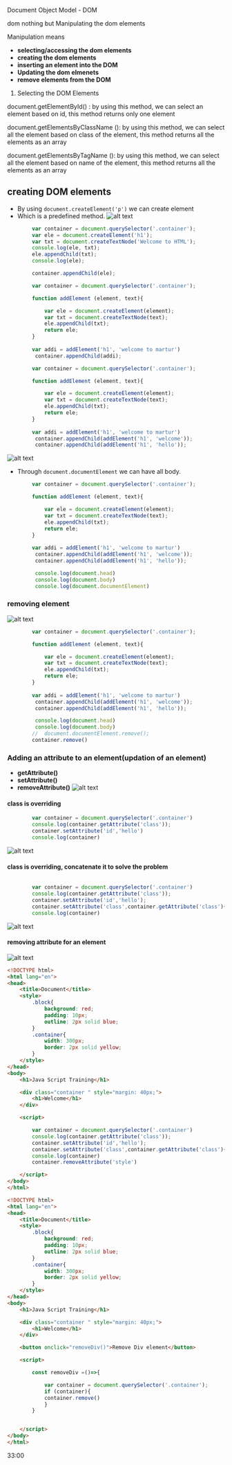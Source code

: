 Document Object Model - DOM

dom nothing but Manipulating the dom elements

Manipulation means
* **selecting/accessing the dom elements**
* **creating the dom elements**
* **inserting an element into the DOM**
* **Updating the dom elmenets**
* **remove elements from the DOM**

1. Selecting the DOM Elements

document.getElementById() : by using this method, we can select an element based on id, this method
returns only one element

document.getElementsByClassName ():
by using this method, we can select all the element based on class of the element, this method
returns all the elements as an array

document.getElementsByTagName ():
by using this method, we can select all the element based on name of the element, this method
returns all the elements as an array
## creating DOM elements
* By using `document.createElement('p')` we can create element
* Which is a predefined method.
![alt text](images/img1.png)
```js
        var container = document.querySelector('.container');
        var ele = document.createElement('h1');
        var txt = document.createTextNode('Welcome to HTML');
        console.log(ele, txt);
        ele.appendChild(txt);
        console.log(ele);

        container.appendChild(ele);
```

```js
        var container = document.querySelector('.container');

        function addElement (element, text){

            var ele = document.createElement(element);
            var txt = document.createTextNode(text);
            ele.appendChild(txt);
            return ele;
        }
        
        var addi = addElement('h1', 'welcome to martur')
         container.appendChild(addi);
```

```js
        var container = document.querySelector('.container');

        function addElement (element, text){

            var ele = document.createElement(element);
            var txt = document.createTextNode(text);
            ele.appendChild(txt);
            return ele;
        }
        
        var addi = addElement('h1', 'welcome to martur')
         container.appendChild(addElement('h1', 'welcome'));
         container.appendChild(addElement('h1', 'hello'));
```
![alt text](images/img2.png)
* Through `document.documentElement`  we can have all body.
```js
        var container = document.querySelector('.container');

        function addElement (element, text){

            var ele = document.createElement(element);
            var txt = document.createTextNode(text);
            ele.appendChild(txt);
            return ele;
        }
        
        var addi = addElement('h1', 'welcome to martur')
         container.appendChild(addElement('h1', 'welcome'));
         container.appendChild(addElement('h1', 'hello'));

         console.log(document.head)
         console.log(document.body)
         console.log(document.documentElement)

```
### removing element
![alt text](images/img3.png)

```js
        var container = document.querySelector('.container');

        function addElement (element, text){

            var ele = document.createElement(element);
            var txt = document.createTextNode(text);
            ele.appendChild(txt);
            return ele;
        }
        
        var addi = addElement('h1', 'welcome to martur')
         container.appendChild(addElement('h1', 'welcome'));
         container.appendChild(addElement('h1', 'hello'));

         console.log(document.head)
         console.log(document.body)
        //  document.documentElement.remove();
        container.remove()
```
### Adding an attribute to an element(updation of an element)
* **getAttribute()**
* **setAttribute()**
* **removeAttribute()**
![alt text](images/img4.png)
#### class is overriding
```js
        var container = document.querySelector('.container')
        console.log(container.getAttribute('class'));
        container.setAttribute('id','hello')
        console.log(container)
```
![alt text](images/img5.png)
#### class is overriding, concatenate it to solve the problem
```js

        var container = document.querySelector('.container')
        console.log(container.getAttribute('class'));
        container.setAttribute('id','hello');
        container.setAttribute('class',container.getAttribute('class')+ 'block');
        console.log(container)
```
![alt text](images/img6.png)

#### removing attribute for an element
![alt text](images/img6.png)
```html
<!DOCTYPE html>
<html lang="en">
<head>
    <title>Document</title>
    <style>
        .block{
            background: red;
            padding: 10px;
            outline: 2px solid blue;
        }
        .container{
            width: 300px;
            border: 2px solid yellow;
        }
    </style>
</head>
<body>
    <h1>Java Script Training</h1>

    <div class="container " style="margin: 40px;">
        <h1>Welcome</h1>
    </div>

    <script>

        var container = document.querySelector('.container')
        console.log(container.getAttribute('class'));
        container.setAttribute('id','hello');
        container.setAttribute('class',container.getAttribute('class')+ 'block');
        console.log(container)
        container.removeAttribute('style')

    </script>    
</body>
</html>
```


```html
<!DOCTYPE html>
<html lang="en">
<head>
    <title>Document</title>
    <style>
        .block{
            background: red;
            padding: 10px;
            outline: 2px solid blue;
        }
        .container{
            width: 300px;
            border: 2px solid yellow;
        }
    </style>
</head>
<body>
    <h1>Java Script Training</h1>

    <div class="container " style="margin: 40px;">
        <h1>Welcome</h1>
    </div>

    <button onclick="removeDiv()">Remove Div element</button>

    <script>

        const removeDiv =()=>{

            var container = document.querySelector('.container');
            if (container){
            container.remove()
            }
        }


    </script>    
</body>
</html>
```
33:00